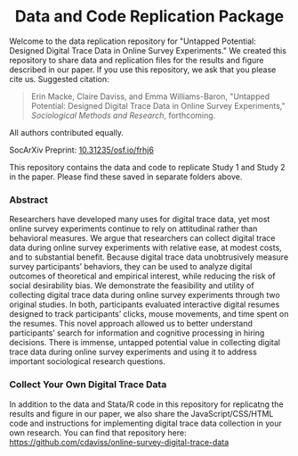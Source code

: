 <h1 align="center">Data and Code Replication Package</h1>
<div id="top"></div>

<p align="left">

Welcome to the data replication repository for "Untapped Potential: Designed Digital Trace Data in Online Survey Experiments."
We created this repository to share data and replication files for the results and figure described in our paper. If you use this repository, we ask that you please cite us. Suggested citation:

> Erin Macke, Claire Daviss, and Emma Williams-Baron, "Untapped Potential: Designed Digital Trace Data in Online Survey Experiments," <em>Sociological Methods and Research</em>, forthcoming.

All authors contributed equally.

SocArXiv Preprint: [10.31235/osf.io/frhj6](10.31235/osf.io/frhj6) <br>

This repository contains the data and code to replicate Study 1 and Study 2 in the paper. Please find these saved in separate folders above.

### Abstract

Researchers have developed many uses for digital trace data, yet most online survey experiments continue to rely on attitudinal rather than behavioral measures. We argue that researchers can collect digital trace data during online survey experiments with relative ease, at modest costs, and to substantial benefit. Because digital trace data unobtrusively measure survey participants’ behaviors, they can be used to analyze digital outcomes of theoretical and empirical interest, while reducing the risk of social desirability bias. We demonstrate the feasibility and utility of collecting digital trace data during online survey experiments through two original studies. In both, participants evaluated interactive digital resumes designed to track participants’ clicks, mouse movements, and time spent on the resumes. This novel approach allowed us to better understand participants’ search for information and cognitive processing in hiring decisions. There is immense, untapped potential value in collecting digital trace data during online survey experiments and using it to address important sociological research questions.
</p>

### Collect Your Own Digital Trace Data
In addition to the data and Stata/R code in this repository for replicatng the results and figure in our paper, we also share the JavaScript/CSS/HTML code and instructions for implementing digital trace data collection in your own research. You can find that repository here: https://github.com/cdaviss/online-survey-digital-trace-data
